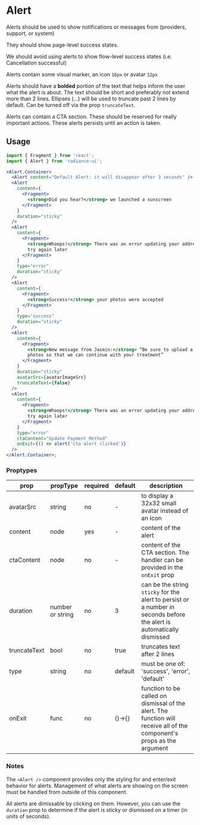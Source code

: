 # Alert

Alerts should be used to show notifications or messages from (providers, support, or system)

They should show page-level success states.

We should avoid using alerts to show flow-level success states (i.e. Cancellation successful)

Alerts contain some visual marker, an icon `16px` or avatar `32px`

Alerts should have a **bolded** portion of the text that helps inform the user what the alert is about. The text should be short and preferably not extend more than 2 lines. Ellipses (...) will be used to truncate past 2 lines by default. Can be turned off via the prop `truncateText`.

Alerts can contain a CTA section. These should be reserved for really important actions. These alerts persists until an action is taken.

## Usage

```jsx
import { Fragment } from 'react';
import { Alert } from 'radiance-ui';

<Alert.Container>
  <Alert content="Default Alert: it will disappear after 3 seconds" />
  <Alert
    content={
      <Fragment>
        <strong>Did you hear?</strong> we launched a sunscreen
      </Fragment>
    }
    duration="sticky"
  />
  <Alert
    content={
      <Fragment>
        <strong>Whoops!</strong> There was an error updating your address, pleas
        try again later
      </Fragment>
    }
    type="error"
    duration="sticky"
  />
  <Alert
    content={
      <Fragment>
        <strong>Success!</strong> your photos were accepted
      </Fragment>
    }
    type="success"
    duration="sticky"
  />
  <Alert
    content={
      <Fragment>
        <strong>New message from Jasmin:</strong> “Be sure to upload a few more
        photos so that we can continue with your treatment”
      </Fragment>
    }
    duration="sticky"
    avatarSrc={avatarImageSrc}
    truncateText={false}
  />
  <Alert
    content={
      <Fragment>
        <strong>Whoops!</strong> There was an error updating your address, pleas
        try again later
      </Fragment>
    }
    type="error"
    ctaContent="Update Payment Method"
    onExit={() => alert('cta alert clicked')}
  />
</Alert.Container>;
```

<!-- STORY -->

### Proptypes

| prop         | propType         | required | default | description                                                                                                             |
| ------------ | ---------------- | -------- | ------- | ----------------------------------------------------------------------------------------------------------------------- |
| avatarSrc    | string           | no       | -       | to display a 32x32 small avatar instead of an icon                                                                      |
| content      | node             | yes      | -       | content of the alert                                                                                                    |
| ctaContent   | node             | no       | -       | content of the CTA section. The handler can be provided in the `onExit` prop                                            |
| duration     | number or string | no       | 3       | can be the string `sticky` for the alert to persist or a number in seconds before the alert is automatically dismissed  |
| truncateText | bool             | no       | true    | truncates text after 2 lines                                                                                            |
| type         | string           | no       | default | must be one of: 'success', 'error', 'default'                                                                           |
| onExit       | func             | no       | ()->{}  | function to be called on dismissal of the alert. The function will receive all of the component's props as the argument |

### Notes

The `<Alert />` component provides only the styling for and enter/exit
behavior for alerts. Management of what alerts are showing on the screen
must be handled from outside of this component.

All alerts are dimissable by clicking on them. However, you can use the
`duration` prop to determine if the alert is sticky or dismissed on a
timer (in units of seconds).
